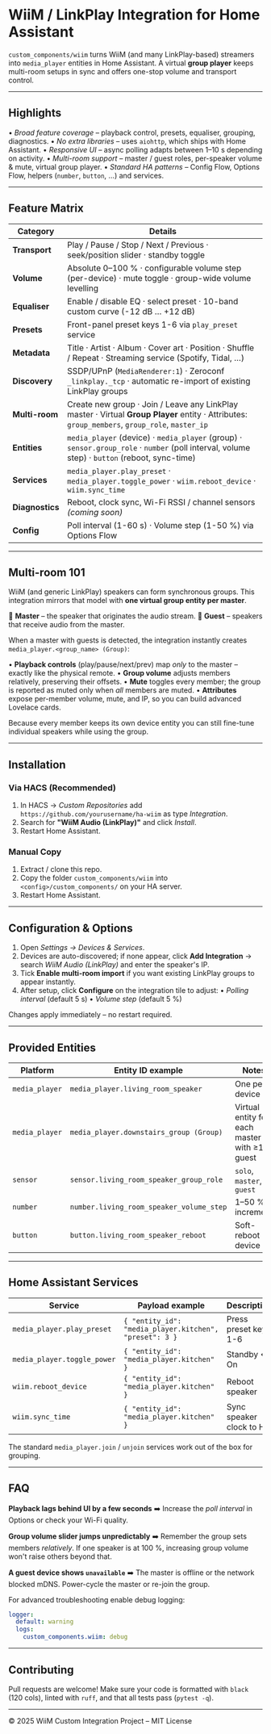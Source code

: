 # WiiM / LinkPlay Integration for Home Assistant

`custom_components/wiim` turns WiiM (and many LinkPlay-based) streamers into `media_player` entities in Home Assistant. A virtual **group player** keeps multi-room setups in sync and offers one-stop volume and transport control.

---

## Highlights

• _Broad feature coverage_ – playback control, presets, equaliser, grouping, diagnostics.
• _No extra libraries_ – uses `aiohttp`, which ships with Home Assistant.
• _Responsive UI_ – async polling adapts between 1–10 s depending on activity.
• _Multi-room support_ – master / guest roles, per-speaker volume & mute, virtual group player.
• _Standard HA patterns_ – Config Flow, Options Flow, helpers (`number`, `button`, …) and services.

---

## Feature Matrix

| Category        | Details                                                                                                                                        |
| --------------- | ---------------------------------------------------------------------------------------------------------------------------------------------- |
| **Transport**   | Play / Pause / Stop / Next / Previous · seek/position slider · standby toggle                                                                  |
| **Volume**      | Absolute 0–100 % · configurable volume step (per-device) · mute toggle · group-wide volume levelling                                           |
| **Equaliser**   | Enable / disable EQ · select preset · 10-band custom curve (-12 dB … +12 dB)                                                                   |
| **Presets**     | Front-panel preset keys 1-6 via `play_preset` service                                                                                          |
| **Metadata**    | Title · Artist · Album · Cover art · Position · Shuffle / Repeat · Streaming service (Spotify, Tidal, …)                                       |
| **Discovery**   | SSDP/UPnP (`MediaRenderer:1`) · Zeroconf `_linkplay._tcp` · automatic re-import of existing LinkPlay groups                                    |
| **Multi-room**  | Create new group · Join / Leave any LinkPlay master · Virtual **Group Player** entity · Attributes: `group_members`, `group_role`, `master_ip` |
| **Entities**    | `media_player` (device) · `media_player` (group) · `sensor.group_role` · `number` (poll interval, volume step) · `button` (reboot, sync-time)  |
| **Services**    | `media_player.play_preset` · `media_player.toggle_power` · `wiim.reboot_device` · `wiim.sync_time`                                             |
| **Diagnostics** | Reboot, clock sync, Wi-Fi RSSI / channel sensors _(coming soon)_                                                                               |
| **Config**      | Poll interval (1-60 s) · Volume step (1-50 %) via Options Flow                                                                                 |

---

## Multi-room 101

WiiM (and generic LinkPlay) speakers can form synchronous groups. This integration mirrors that model with **one virtual group entity per master**.

🔹 **Master** – the speaker that originates the audio stream.
🔹 **Guest** – speakers that receive audio from the master.

When a master with guests is detected, the integration instantly creates `media_player.<group_name> (Group)`:

• **Playback controls** (play/pause/next/prev) map _only_ to the master – exactly like the physical remote.
• **Group volume** adjusts members relatively, preserving their offsets.
• **Mute** toggles every member; the group is reported as muted only when _all_ members are muted.
• **Attributes** expose per-member volume, mute, and IP, so you can build advanced Lovelace cards.

Because every member keeps its own device entity you can still fine-tune individual speakers while using the group.

---

## Installation

### Via HACS (Recommended)

1. In HACS → _Custom Repositories_ add `https://github.com/yourusername/ha-wiim` as type _Integration_.
2. Search for **"WiiM Audio (LinkPlay)"** and click _Install_.
3. Restart Home Assistant.

### Manual Copy

1. Extract / clone this repo.
2. Copy the folder `custom_components/wiim` into `<config>/custom_components/` on your HA server.
3. Restart Home Assistant.

---

## Configuration & Options

1. Open _Settings → Devices & Services_.
2. Devices are auto-discovered; if none appear, click **Add Integration** → search _WiiM Audio (LinkPlay)_ and enter the speaker's IP.
3. Tick **Enable multi-room import** if you want existing LinkPlay groups to appear instantly.
4. After setup, click **Configure** on the integration tile to adjust:
   • _Polling interval_ (default 5 s)
   • _Volume step_ (default 5 %)

Changes apply immediately – no restart required.

---

## Provided Entities

| Platform       | Entity ID example                        | Notes                                        |
| -------------- | ---------------------------------------- | -------------------------------------------- |
| `media_player` | `media_player.living_room_speaker`       | One per device                               |
| `media_player` | `media_player.downstairs_group (Group)`  | Virtual entity for each master with ≥1 guest |
| `sensor`       | `sensor.living_room_speaker_group_role`  | `solo`, `master`, or `guest`                 |
| `number`       | `number.living_room_speaker_volume_step` | 1–50 % increment                             |
| `button`       | `button.living_room_speaker_reboot`      | Soft-reboot device                           |

---

## Home Assistant Services

| Service                     | Payload example                                        | Description              |
| --------------------------- | ------------------------------------------------------ | ------------------------ |
| `media_player.play_preset`  | `{ "entity_id": "media_player.kitchen", "preset": 3 }` | Press preset key 1-6     |
| `media_player.toggle_power` | `{ "entity_id": "media_player.kitchen" }`              | Standby ↔ On             |
| `wiim.reboot_device`        | `{ "entity_id": "media_player.kitchen" }`              | Reboot speaker           |
| `wiim.sync_time`            | `{ "entity_id": "media_player.kitchen" }`              | Sync speaker clock to HA |

The standard `media_player.join` / `unjoin` services work out of the box for grouping.

---

## FAQ

**Playback lags behind UI by a few seconds**
➡️ Increase the _poll interval_ in Options or check your Wi-Fi quality.

**Group volume slider jumps unpredictably**
➡️ Remember the group sets members _relatively_. If one speaker is at 100 %, increasing group volume won't raise others beyond that.

**A guest device shows `unavailable`**
➡️ The master is offline or the network blocked mDNS. Power-cycle the master or re-join the group.

For advanced troubleshooting enable debug logging:

```yaml
logger:
  default: warning
  logs:
    custom_components.wiim: debug
```

---

## Contributing

Pull requests are welcome! Make sure your code is formatted with `black` (120 cols), linted with `ruff`, and that all tests pass (`pytest -q`).

---

© 2025 WiiM Custom Integration Project – MIT License
